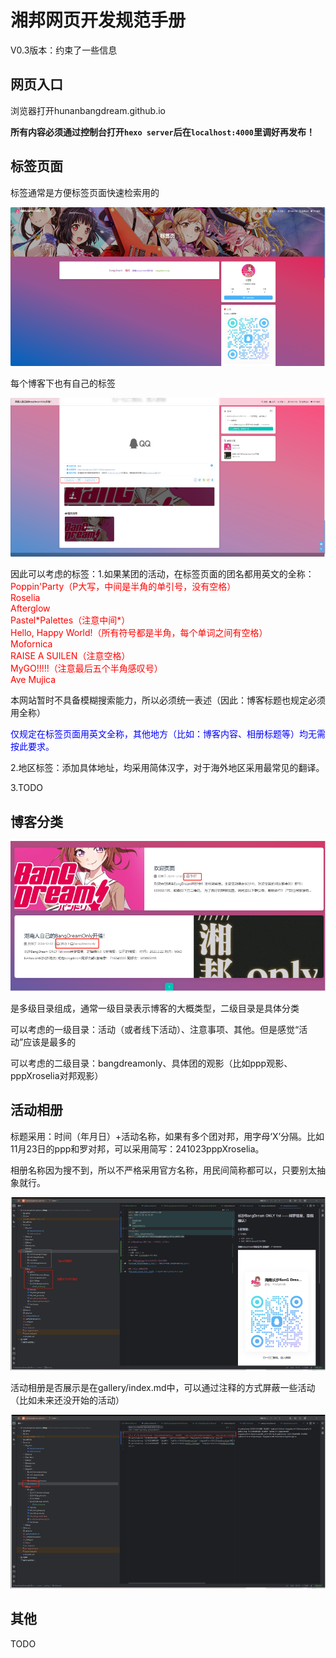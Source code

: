 # 湘邦网页开发规范手册
V0.3版本：约束了一些信息
## 网页入口
浏览器打开hunanbangdream.github.io

**所有内容必须通过控制台打开`hexo server`后在`localhost:4000`里调好再发布！**
## 标签页面
标签通常是方便标签页面快速检索用的

![tag1.png](source/img/material_readme/tag1.png)

每个博客下也有自己的标签

![tag2.png](source/img/material_readme/tag2.png)

因此可以考虑的标签：1.如果某团的活动，在标签页面的团名都用英文的全称：
<font color=red>
Poppin'Party（P大写，中间是半角的单引号，没有空格）<br>
Roselia<br>
Afterglow<br>
Pastel\*Palettes（注意中间\*）<br>
Hello, Happy World!（所有符号都是半角，每个单词之间有空格）<br>
Mofornica<br>
RAISE A SUILEN（注意空格）<br>
MyGO!!!!!（注意最后五个半角感叹号）<br>
Ave Mujica<br>
</font>

本网站暂时不具备模糊搜索能力，所以必须统一表述（因此：博客标题也规定必须用全称）

<font color=blue>
仅规定在标签页面用英文全称，其他地方（比如：博客内容、相册标题等）均无需按此要求。
</font>

2.地区标签：添加具体地址，均采用简体汉字，对于海外地区采用最常见的翻译。

3.TODO
## 博客分类

![category1.png](source/img/material_readme/category1.png)

是多级目录组成，通常一级目录表示博客的大概类型，二级目录是具体分类

可以考虑的一级目录：活动（或者线下活动）、注意事项、其他。但是感觉“活动”应该是最多的

可以考虑的二级目录：bangdreamonly、具体团的观影（比如ppp观影、pppXroselia对邦观影）

## 活动相册

标题采用：时间（年月日）+活动名称，如果有多个团对邦，用字母‘X’分隔。比如11月23日的ppp和罗对邦，可以采用简写：241023pppXroselia。

相册名称因为搜不到，所以不严格采用官方名称，用民间简称都可以，只要别太抽象就行。

![album1.png](source/img/material_readme/album1.png)

活动相册是否展示是在gallery/index.md中，可以通过注释的方式屏蔽一些活动（比如未来还没开始的活动）

![album2.png](source/img/material_readme/album2.png)

## 其他
TODO
